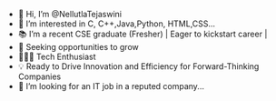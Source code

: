 - 👋 Hi, I’m @NellutlaTejaswini
- 👀 I’m interested in C, C++,Java,Python, HTML,CSS...
- 📚 I’m a recent CSE graduate (Fresher) | Eager to kickstart career |
- 🌱 Seeking opportunities to grow
- 👩🏻‍💻 Tech Enthusiast
- 💡 Ready to Drive Innovation and Efficiency for Forward-Thinking Companies 
- 💞️ I’m looking for an IT job in a reputed company...

<!---
NellutlaTejaswini/NellutlaTejaswini is a ✨ special ✨ repository because its `README.md` (this file) appears on your GitHub profile.
You can click the Preview link to take a look at your changes.
--->
